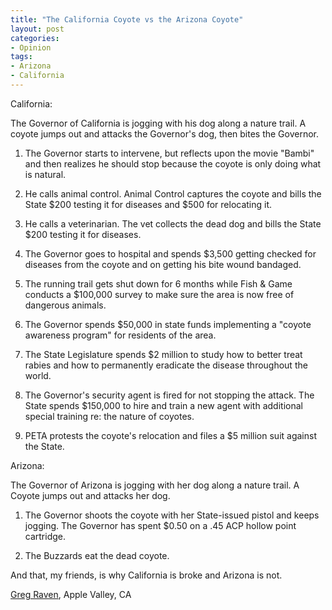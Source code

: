 ```yaml
---
title: "The California Coyote vs the Arizona Coyote"
layout: post
categories:
- Opinion
tags:
- Arizona
- California
---
```


California:

The Governor of California is jogging with his dog along a nature trail. A coyote jumps out and attacks the Governor's dog, then bites the Governor.

1. The Governor starts to intervene, but reflects upon the movie "Bambi" and then realizes he should stop because the coyote is only doing what is natural.

2. He calls animal control. Animal Control captures the coyote and bills the State $200 testing it for diseases and $500 for relocating it.

3. He calls a veterinarian. The vet collects the dead dog and bills the State $200 testing it for diseases.

4. The Governor goes to hospital and spends $3,500 getting checked for diseases from the coyote and on getting his bite wound bandaged.

5. The running trail gets shut down for 6 months while Fish & Game conducts a $100,000 survey to make sure the area is now free of dangerous animals.

6. The Governor spends $50,000 in state funds implementing a "coyote awareness program" for residents of the area.

7. The State Legislature spends $2 million to study how to better treat rabies and how to permanently eradicate the disease throughout the world.

8. The Governor's security agent is fired for not stopping the attack. The State spends $150,000 to hire and train a new agent with additional special training re: the nature of coyotes.

9. PETA protests the coyote's relocation and files a $5 million suit against the State.

Arizona:

The Governor of Arizona is jogging with her dog along a nature trail. A Coyote jumps out and attacks her dog.

1. The Governor shoots the coyote with her State-issued pistol and keeps jogging. The Governor has spent $0.50 on a .45 ACP hollow point cartridge.

2. The Buzzards eat the dead coyote.

And that, my friends, is why California is broke and Arizona is not.

[Greg Raven](https://www.gregraven.org/), Apple Valley, CA
